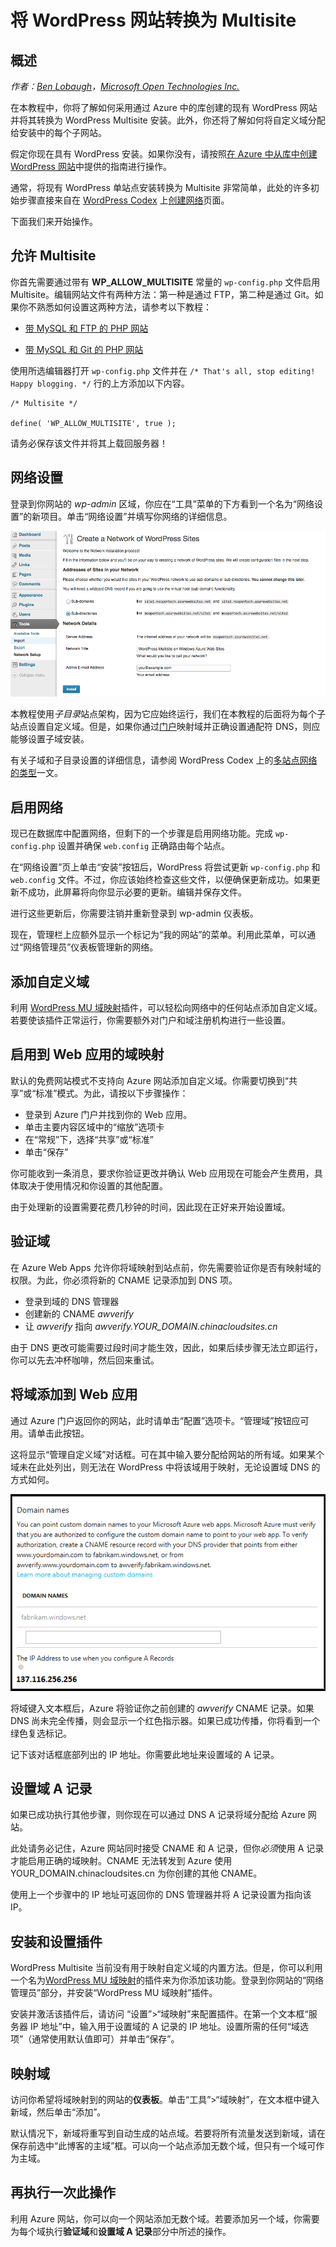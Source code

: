 <properties 
	pageTitle="在 Azure 网站中将 WordPress 转换为 Multisite" 
	description="了解如何采用通过 Azure 中的库创建的现有 WordPress Web 应用并将其转换为 WordPress Multisite" 
	services="app-service\web" 
	documentationCenter="php" 
	authors="tfitzmac" 
	manager="wpickett" 
	editor="jimbe"/>

<tags 
	ms.service="app-service-web" 
	ms.date="06/24/2015" 
	wacn.date="10/03/2015"/>



# 将 WordPress 网站转换为 Multisite

## 概述

*作者：[Ben Lobaugh][ben-lobaugh]，[Microsoft Open Technologies Inc.][ms-open-tech]*

在本教程中，你将了解如何采用通过 Azure 中的库创建的现有 WordPress 网站并将其转换为 WordPress Multisite 安装。此外，你还将了解如何将自定义域分配给安装中的每个子网站。

假定你现在具有 WordPress 安装。如果你没有，请按照[在 Azure 中从库中创建 WordPress 网站][ Website-from-gallery]中提供的指南进行操作。

通常，将现有 WordPress 单站点安装转换为 Multisite 非常简单，此处的许多初始步骤直接来自在 [WordPress Codex](http://codex.wordpress.org) 上[创建网络][wordpress-codex-create-a-network]页面。

下面我们来开始操作。

## 允许 Multisite

你首先需要通过带有 **WP\_ALLOW_MULTISITE** 常量的 `wp-config.php` 文件启用 Multisite。编辑网站文件有两种方法：第一种是通过 FTP，第二种是通过 Git。如果你不熟悉如何设置这两种方法，请参考以下教程：

* [带 MySQL 和 FTP 的 PHP 网站][ Website-w-mysql-and-ftp-ftp-setup]

* [带 MySQL 和 Git 的 PHP 网站][ Website-w-mysql-and-git-git-setup]

使用所选编辑器打开 `wp-config.php` 文件并在 `/* That's all, stop editing! Happy blogging. */` 行的上方添加以下内容。

	/* Multisite */

	define( 'WP_ALLOW_MULTISITE', true );

请务必保存该文件并将其上载回服务器！

## 网络设置

登录到你网站的 *wp-admin* 区域，你应在“工具”菜单的下方看到一个名为“网络设置”的新项目。单击“网络设置”并填写你网络的详细信息。

![“网络设置”屏幕][wordpress-network-setup]

本教程使用*子目录*站点架构，因为它应始终运行，我们在本教程的后面将为每个子站点设置自定义域。但是，如果你通过[门户](http://manage.windowsazure.cn)映射域并正确设置通配符 DNS，则应能够设置子域安装。

有关子域和子目录设置的详细信息，请参阅 WordPress Codex 上的[多站点网络的类型][wordpress-codex-types-of-networks]一文。

## 启用网络

现已在数据库中配置网络，但剩下的一个步骤是启用网络功能。完成 `wp-config.php` 设置并确保 `web.config` 正确路由每个站点。


在“网络设置”页上单击“安装”按钮后，WordPress 将尝试更新 `wp-config.php` 和 `web.config` 文件。不过，你应该始终检查这些文件，以便确保更新成功。如果更新不成功，此屏幕将向你显示必要的更新。编辑并保存文件。


进行这些更新后，你需要注销并重新登录到 wp-admin 仪表板。

现在，管理栏上应额外显示一个标记为“我的网站”的菜单。利用此菜单，可以通过“网络管理员”仪表板管理新的网络。

## 添加自定义域

利用 [WordPress MU 域映射][wordpress-plugin-wordpress-mu-domain-mapping]插件，可以轻松向网络中的任何站点添加自定义域。若要使该插件正常运行，你需要额外对门户和域注册机构进行一些设置。

## 启用到 Web 应用的域映射

默认的免费网站模式不支持向 Azure 网站添加自定义域。你需要切换到“共享”或“标准”模式。为此，请按以下步骤操作：

* 登录到 Azure 门户并找到你的 Web 应用。 
* 单击主要内容区域中的“缩放”选项卡
* 在“常规”下，选择“共享”或“标准”
* 单击“保存”

你可能收到一条消息，要求你验证更改并确认 Web 应用现在可能会产生费用，具体取决于使用情况和你设置的其他配置。

由于处理新的设置需要花费几秒钟的时间，因此现在正好来开始设置域。

## 验证域

在 Azure Web Apps 允许你将域映射到站点前，你先需要验证你是否有映射域的权限。为此，你必须将新的 CNAME 记录添加到 DNS 项。

* 登录到域的 DNS 管理器
* 创建新的 CNAME *awverify*
* 让 *awverify* 指向 *awverify.YOUR_DOMAIN.chinacloudsites.cn*

由于 DNS 更改可能需要过段时间才能生效，因此，如果后续步骤无法立即运行，你可以先去冲杯咖啡，然后回来重试。

## 将域添加到 Web 应用

通过 Azure 门户返回你的网站，此时请单击“配置”选项卡。“管理域”按钮应可用。请单击此按钮。

这将显示“管理自定义域”对话框。可在其中输入要分配给网站的所有域。如果某个域未在此处列出，则无法在 WordPress 中将该域用于映射，无论设置域 DNS 的方式如何。

![“管理自定义域”对话框][wordpress-manage-domains]

将域键入文本框后，Azure 将验证你之前创建的 *awverify* CNAME 记录。如果 DNS 尚未完全传播，则会显示一个红色指示器。如果已成功传播，你将看到一个绿色复选标记。

记下该对话框底部列出的 IP 地址。你需要此地址来设置域的 A 记录。

## 设置域 A 记录

如果已成功执行其他步骤，则你现在可以通过 DNS A 记录将域分配给 Azure 网站。

此处请务必记住，Azure 网站同时接受 CNAME 和 A 记录，但你*必须*使用 A 记录才能启用正确的域映射。CNAME 无法转发到 Azure 使用 YOUR_DOMAIN.chinacloudsites.cn 为你创建的其他 CNAME。

使用上一个步骤中的 IP 地址可返回你的 DNS 管理器并将 A 记录设置为指向该 IP。


## 安装和设置插件

WordPress Multisite 当前没有用于映射自定义域的内置方法。但是，你可以利用一个名为[WordPress MU 域映射][wordpress-plugin-wordpress-mu-domain-mapping]的插件来为你添加该功能。登录到你网站的“网络管理员”部分，并安装“WordPress MU 域映射”插件。

安装并激活该插件后，请访问 “设置”>“域映射”来配置插件。在第一个文本框“服务器 IP 地址”中，输入用于设置域的 A 记录的 IP 地址。设置所需的任何“域选项”（通常使用默认值即可）并单击“保存”。

## 映射域

访问你希望将域映射到的网站的**仪表板**。单击“工具”>“域映射”，在文本框中键入新域，然后单击“添加”。

默认情况下，新域将重写到自动生成的站点域。若要将所有流量发送到新域，请在保存前选中“此博客的主域”框。可以向一个站点添加无数个域，但只有一个域可作为主域。

## 再执行一次此操作

利用 Azure 网站，你可以向一个网站添加无数个域。若要添加另一个域，你需要为每个域执行**验证域**和**设置域 A 记录**部分中所述的操作。

[ben-lobaugh]: http://ben.lobaugh.net
[ms-open-tech]: http://msopentech.com
[ Website-from-gallery]: /zh-cn/documentation/articles/web-sites-php-web-site-gallery/
[wordpress-codex-create-a-network]: http://codex.wordpress.org/Create_A_Network
[ Website-w-mysql-and-ftp-ftp-setup]: /zh-cn/documentation/articles/web-sites-php-mysql-deploy-use-ftp/#header-0
[ Website-w-mysql-and-git-git-setup]: /zh-cn/documentation/articles/web-sites-php-mysql-deploy-use-git/#header-1
[wordpress-network-setup]: ./media/web-sites-php-convert-wordpress-multisite/wordpress-network-setup.png
[wordpress-codex-types-of-networks]: http://codex.wordpress.org/Before_You_Create_A_Network#Types_of_multisite_network
[wordpress-plugin-wordpress-mu-domain-mapping]: http://wordpress.org/extend/plugins/wordpress-mu-domain-mapping/

[wordpress-manage-domains]: ./media/web-sites-php-convert-wordpress-multisite/wordpress-manage-domains.png

<!---HONumber=71-->